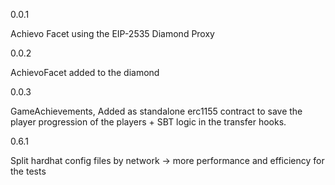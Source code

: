 0.0.1

Achievo Facet using the EIP-2535 Diamond Proxy

0.0.2

AchievoFacet added to the diamond

0.0.3

GameAchievements, Added as standalone erc1155 contract to save the player progression of the players + SBT logic in the transfer hooks.


0.6.1

Split hardhat config files by network -> more performance and efficiency for the tests